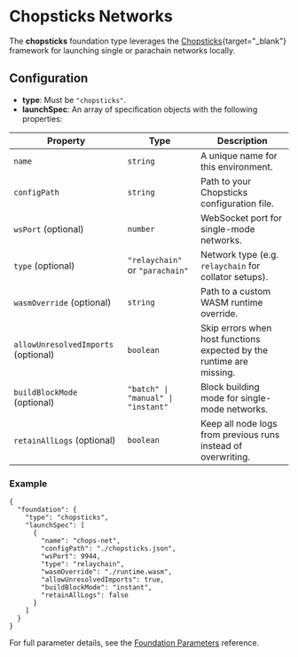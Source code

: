 # Chopsticks Networks

The **chopsticks** foundation type leverages the [Chopsticks](https://github.com/AcalaNetwork/chopsticks){target="_blank"} framework for launching single or parachain networks locally.

## Configuration

- **type**: Must be `"chopsticks"`.
- **launchSpec**: An array of specification objects with the following properties:

| Property                | Type                                           | Description                                                                                           |
| ----------------------- | ---------------------------------------------- | ----------------------------------------------------------------------------------------------------- |
| `name`                  | `string`                                       | A unique name for this environment.                                                                   |
| `configPath`            | `string`                                       | Path to your Chopsticks configuration file.                                                           |
| `wsPort` (optional)     | `number`                                       | WebSocket port for single-mode networks.                                                              |
| `type` (optional)       | `"relaychain"` or `"parachain"`            | Network type (e.g. `relaychain` for collator setups).                                                 |
| `wasmOverride` (optional)| `string`                                      | Path to a custom WASM runtime override.                                                               |
| `allowUnresolvedImports` (optional)| `boolean`                          | Skip errors when host functions expected by the runtime are missing.                                   |
| `buildBlockMode` (optional)| `"batch" \| "manual" \| "instant"`  | Block building mode for single-mode networks.                                                         |
| `retainAllLogs` (optional)| `boolean`                                    | Keep all node logs from previous runs instead of overwriting.                                         |

### Example

```jsonc
{
  "foundation": {
    "type": "chopsticks",
    "launchSpec": [
      {
        "name": "chops-net",
        "configPath": "./chopsticks.json",
        "wsPort": 9944,
        "type": "relaychain",
        "wasmOverride": "./runtime.wasm",
        "allowUnresolvedImports": true,
        "buildBlockMode": "instant",
        "retainAllLogs": false
      }
    ]
  }
}
```

For full parameter details, see the [Foundation Parameters](./foundation.md#chopsticks) reference.
